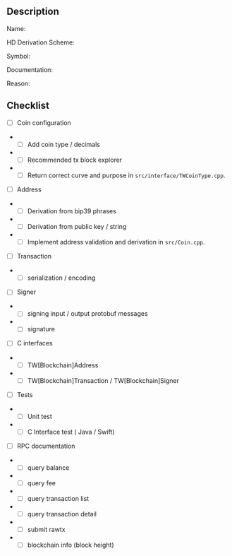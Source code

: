 <!--- Thank you for requesting new blockchain support -->

<!--- Before submitting please check to see if this coin was already requested -->

<!--- Provide as many relevant details about the coin -->
## Description

<!-- Coin Name and official website e.g. [Bitcoin](https://bitcoin.org) -->
Name:
<!-- HD Derivation Scheme e.g. BIP44 / 0 -->
HD Derivation Scheme:
<!-- Symbol e.g. BTC -->
Symbol:
<!-- Documentation (Address / Transaction signing etc) and reference implementation links -->
Documentation:
<!-- Why we should support it? -->
Reason:

## Checklist

<!-- Sample Checklist -->

- [ ] Coin configuration
- - [ ] Add coin type / decimals
- - [ ] Recommended tx block explorer
- - [ ] Return correct curve and purpose in `src/interface/TWCoinType.cpp`.
- [ ] Address
- - [ ] Derivation from bip39 phrases
- - [ ] Derivation from public key / string
- - [ ] Implement address validation and derivation in `src/Coin.cpp`.
- [ ] Transaction
- - [ ] serialization / encoding
- [ ] Signer
- - [ ] signing input / output protobuf messages
- - [ ] signature
- [ ] C interfaces
- - [ ] TW[Blockchain]Address
- - [ ] TW[Blockchain]Transaction / TW[Blockchain]Signer
- [ ] Tests
- - [ ] Unit test
- - [ ] C Interface test ( Java / Swift)
- [ ] RPC documentation
- - [ ] query balance
- - [ ] query fee
- - [ ] query transaction list
- - [ ] query transaction detail
- - [ ] submit rawtx
- - [ ] blockchain info (block height)
